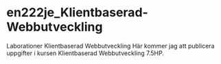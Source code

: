 en222je_Klientbaserad-Webbutveckling
====================================

Laborationer Klientbaserad Webbutveckling
Här kommer jag att publicera uppgifter i kursen Klientbaserad Webbutveckling 7.5HP.
